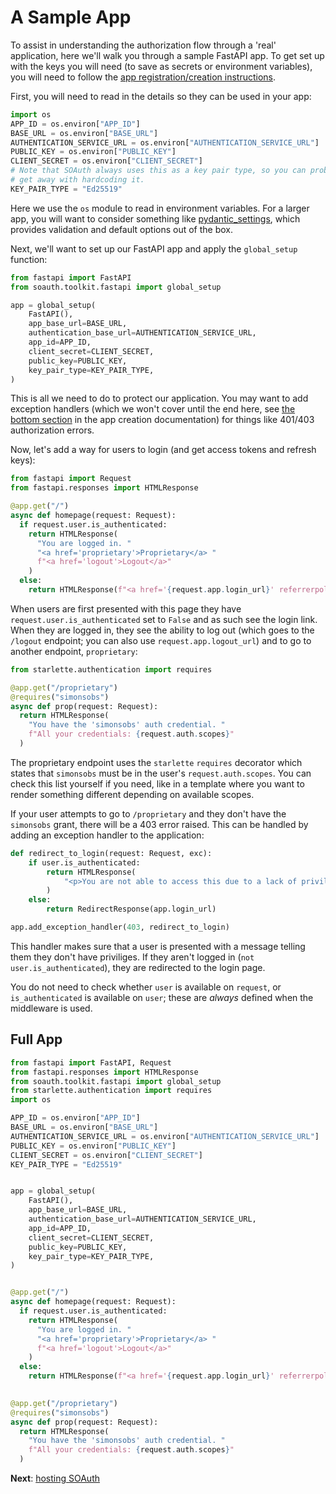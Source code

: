 A Sample App
============

To assist in understanding the authorization flow through a 'real' application, here
we'll walk you through a sample FastAPI app. To get set up with the keys you
will need (to save as secrets or environment variables), you will need to follow
the [app registration/creation instructions](create.md).

First, you will need to read in the details so they can be used in your app:
```python
import os
APP_ID = os.environ["APP_ID"]
BASE_URL = os.environ["BASE_URL"]
AUTHENTICATION_SERVICE_URL = os.environ["AUTHENTICATION_SERVICE_URL"]
PUBLIC_KEY = os.environ["PUBLIC_KEY"]
CLIENT_SECRET = os.environ["CLIENT_SECRET"]
# Note that SOAuth always uses this as a key pair type, so you can probably
# get away with hardcoding it.
KEY_PAIR_TYPE = "Ed25519"
```
Here we use the `os` module to read in environment variables. For a larger app,
you will want to consider something like
[pydantic_settings](https://docs.pydantic.dev/latest/concepts/pydantic_settings/),
which provides validation and default options out of the box.

Next, we'll want to set up our FastAPI app and apply the `global_setup`
function:
```python
from fastapi import FastAPI
from soauth.toolkit.fastapi import global_setup

app = global_setup(
    FastAPI(),
    app_base_url=BASE_URL,
    authentication_base_url=AUTHENTICATION_SERVICE_URL,
    app_id=APP_ID,
    client_secret=CLIENT_SECRET,
    public_key=PUBLIC_KEY,
    key_pair_type=KEY_PAIR_TYPE,
)
```
This is all we need to do to protect our application. You may want to
add exception handlers (which we won't cover until the end here, see
[the bottom section](create.md) in the app creation documentation) for
things like 401/403 authorization errors.

Now, let's add a way for users to login (and get access tokens and refresh
keys):
```python
from fastapi import Request
from fastapi.responses import HTMLResponse

@app.get("/")
async def homepage(request: Request):
  if request.user.is_authenticated:
    return HTMLResponse(
      "You are logged in. "
      "<a href='proprietary'>Proprietary</a> "
      f"<a href='logout'>Logout</a>"
    )
  else:
    return HTMLResponse(f"<a href='{request.app.login_url}' referrerpolicy='no-referrer-when-downgrade'>Login</a>")
```
When users are first presented with this page they have
`request.user.is_authenticated` set to `False` and as such see the login link.
When they are logged in, they see the ability to log out (which goes to the `/logout`
endpoint; you can also use `request.app.logout_url`) and to go to another
endpoint, `proprietary`:
```python
from starlette.authentication import requires

@app.get("/proprietary")
@requires("simonsobs")
async def prop(request: Request):
  return HTMLResponse(
    "You have the 'simonsobs' auth credential. "
    f"All your credentials: {request.auth.scopes}"
  )
```
The proprietary endpoint uses the `starlette` `requires` decorator which states
that `simonsobs` must be in the user's `request.auth.scopes`. You can check this
list yourself if you need, like in a template where you want to render something
different depending on available scopes.

If your user attempts to go to `/proprietary` and they don't have the `simonsobs`
grant, there will be a 403 error raised. This can be handled by adding an exception
handler to the application:
```python
def redirect_to_login(request: Request, exc):
    if user.is_authenticated:
        return HTMLResponse(
            "<p>You are not able to access this due to a lack of privileges</p>",
        )
    else:
        return RedirectResponse(app.login_url)

app.add_exception_handler(403, redirect_to_login)
```
This handler makes sure that a user is presented with a message telling them
they don't have priviliges. If they aren't logged in (`not user.is_authenticated`),
they are redirected to the login page.

You do not need to check whether `user` is available on `request`, or `is_authenticated`
is available on `user`; these are _always_ defined when the middleware is used.

Full App
--------

```python
from fastapi import FastAPI, Request
from fastapi.responses import HTMLResponse
from soauth.toolkit.fastapi import global_setup
from starlette.authentication import requires
import os

APP_ID = os.environ["APP_ID"]
BASE_URL = os.environ["BASE_URL"]
AUTHENTICATION_SERVICE_URL = os.environ["AUTHENTICATION_SERVICE_URL"]
PUBLIC_KEY = os.environ["PUBLIC_KEY"]
CLIENT_SECRET = os.environ["CLIENT_SECRET"]
KEY_PAIR_TYPE = "Ed25519"


app = global_setup(
    FastAPI(),
    app_base_url=BASE_URL,
    authentication_base_url=AUTHENTICATION_SERVICE_URL,
    app_id=APP_ID,
    client_secret=CLIENT_SECRET,
    public_key=PUBLIC_KEY,
    key_pair_type=KEY_PAIR_TYPE,
)


@app.get("/")
async def homepage(request: Request):
  if request.user.is_authenticated:
    return HTMLResponse(
      "You are logged in. "
      "<a href='proprietary'>Proprietary</a> "
      f"<a href='logout'>Logout</a>"
    )
  else:
    return HTMLResponse(f"<a href='{request.app.login_url}' referrerpolicy='no-referrer-when-downgrade'>Login</a>")
  

@app.get("/proprietary")
@requires("simonsobs")
async def prop(request: Request):
  return HTMLResponse(
    "You have the 'simonsobs' auth credential. "
    f"All your credentials: {request.auth.scopes}"
  )
```

**Next**: [hosting SOAuth](hosting.md)